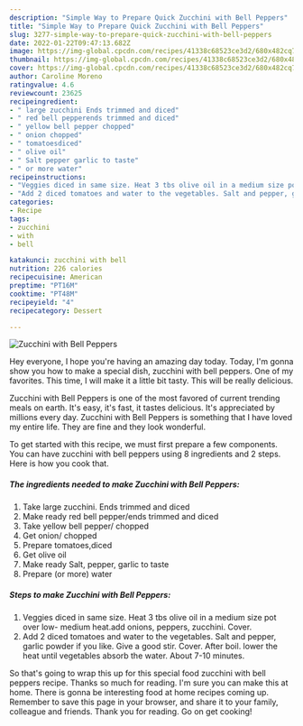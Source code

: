 ```yaml
---
description: "Simple Way to Prepare Quick Zucchini with Bell Peppers"
title: "Simple Way to Prepare Quick Zucchini with Bell Peppers"
slug: 3277-simple-way-to-prepare-quick-zucchini-with-bell-peppers
date: 2022-01-22T09:47:13.682Z
image: https://img-global.cpcdn.com/recipes/41338c68523ce3d2/680x482cq70/zucchini-with-bell-peppers-recipe-main-photo.jpg
thumbnail: https://img-global.cpcdn.com/recipes/41338c68523ce3d2/680x482cq70/zucchini-with-bell-peppers-recipe-main-photo.jpg
cover: https://img-global.cpcdn.com/recipes/41338c68523ce3d2/680x482cq70/zucchini-with-bell-peppers-recipe-main-photo.jpg
author: Caroline Moreno
ratingvalue: 4.6
reviewcount: 23625
recipeingredient:
- " large zucchini Ends trimmed and diced"
- " red bell pepperends trimmed and diced"
- " yellow bell pepper chopped"
- " onion chopped"
- " tomatoesdiced"
- " olive oil"
- " Salt pepper garlic to taste"
- " or more water"
recipeinstructions:
- "Veggies diced in same size. Heat 3 tbs olive oil in a medium size pot over low- medium heat.add onions, peppers, zucchini. Cover."
- "Add 2 diced tomatoes and water to the vegetables. Salt and pepper, garlic powder if you like. Give a good stir. Cover. After boil. lower the heat until vegetables absorb the water. About 7-10 minutes."
categories:
- Recipe
tags:
- zucchini
- with
- bell

katakunci: zucchini with bell 
nutrition: 226 calories
recipecuisine: American
preptime: "PT16M"
cooktime: "PT48M"
recipeyield: "4"
recipecategory: Dessert

---
```



![Zucchini with Bell Peppers](https://img-global.cpcdn.com/recipes/41338c68523ce3d2/680x482cq70/zucchini-with-bell-peppers-recipe-main-photo.jpg)

Hey everyone, I hope you're having an amazing day today. Today, I'm gonna show you how to make a special dish, zucchini with bell peppers. One of my favorites. This time, I will make it a little bit tasty. This will be really delicious.



Zucchini with Bell Peppers is one of the most favored of current trending meals on earth. It's easy, it's fast, it tastes delicious. It's appreciated by millions every day. Zucchini with Bell Peppers is something that I have loved my entire life. They are fine and they look wonderful.


To get started with this recipe, we must first prepare a few components. You can have zucchini with bell peppers using 8 ingredients and 2 steps. Here is how you cook that.

<!--inarticleads1-->

##### The ingredients needed to make Zucchini with Bell Peppers:

1. Take  large zucchini. Ends trimmed and diced
1. Make ready  red bell pepper/ends trimmed and diced
1. Take  yellow bell pepper/ chopped
1. Get  onion/ chopped
1. Prepare  tomatoes,diced
1. Get  olive oil
1. Make ready  Salt, pepper, garlic to taste
1. Prepare  (or more) water




<!--inarticleads2-->

##### Steps to make Zucchini with Bell Peppers:

1. Veggies diced in same size. Heat 3 tbs olive oil in a medium size pot over low- medium heat.add onions, peppers, zucchini. Cover.
1. Add 2 diced tomatoes and water to the vegetables. Salt and pepper, garlic powder if you like. Give a good stir. Cover. After boil. lower the heat until vegetables absorb the water. About 7-10 minutes.




So that's going to wrap this up for this special food zucchini with bell peppers recipe. Thanks so much for reading. I'm sure you can make this at home. There is gonna be interesting food at home recipes coming up. Remember to save this page in your browser, and share it to your family, colleague and friends. Thank you for reading. Go on get cooking!
